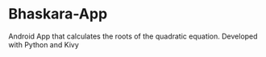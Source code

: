 # Bhaskara-App
Android App that calculates the roots of the quadratic equation. Developed with Python and Kivy
